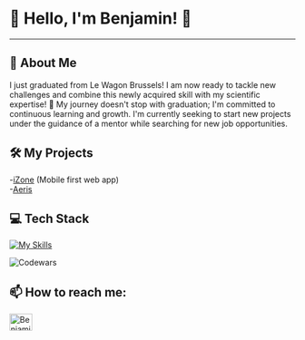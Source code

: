 # 👋 Hello, I'm Benjamin! 👋

***

## 📖 About Me
I just graduated from Le Wagon Brussels! I am now ready to tackle new challenges and combine this newly acquired skill with my scientific expertise! 🧬  My journey doesn't stop with graduation; I'm committed to continuous learning and growth. I'm currently seeking to start new projects under the guidance of a mentor while searching for new job opportunities.

## 🛠️ My Projects
-[iZone](https://www.i2one.me/) (Mobile first web app)\
-[Aeris](https://aeris1554-fb09f71cf35e.herokuapp.com/)

## 💻 Tech Stack
[![My Skills](https://skillicons.dev/icons?i=ruby,rails,js,css,html,java,python,git,heroku)](https://skillicons.dev)

![Codewars](https://github.r2v.ch/codewars?user=BenjaminMoreau21&stroke=%blue)

## 📫 How to reach me:
<a href="https://www.linkedin.com/in/benjamin-moreau-850684251/" target="blank"><img align="center" src="https://raw.githubusercontent.com/rahuldkjain/github-profile-readme-generator/master/src/images/icons/Social/linked-in-alt.svg" alt="Benjamin Moreau LinkedIn" height="30" width="40" /></a>
